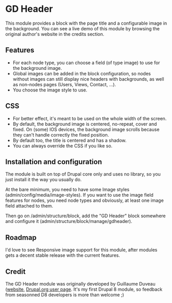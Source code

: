 # GD Header

This module provides a block with the page title and a configurable image in the background. You can see a live demo of this module by browsing the original author's website in the credits section.

## Features

+ For each node type, you can choose a field (of type image) to use for the background image.
+ Global images can be added in the block configuration, so nodes without images can still display nice headers with backgrounds, as well as non-nodes pages (Users, Views, Contact, ...).
+ You choose the image style to use.

## CSS

+ For better effect, it's meant to be used on the whole width of the screen.
+ By default, the background image is centered, no-repeat, cover and fixed. On (some) IOS devices, the background image scrolls because they can't handle correctly the fixed position.
+ By default too, the title is centered and has a shadow.
+ You can always override the CSS if you like so.

## Installation and configuration

The module is built on top of Drupal core only and uses no library, so you just install it the way you usually do.

At the bare minimum, you need to have some Image styles (admin/config/media/image-styles). If you want to use the image field features for nodes, you need node types and obviously, at least one image field attached to them.

Then go on /admin/structure/block, add the "GD Header" block somewhere and configure it (admin/structure/block/manage/gdheader).

## Roadmap

I'd love to see Responsive image support for this module, after modules gets a decent stable release with the current features.

## Credit

The GD Header module was originally developed by Guillaume Duveau ([website](https://guillaumeduveau.com), [Drupal.org user page](https://www.drupal.org/user/173213). It's my first Drupal 8 module, so feedback from seasonned D8 developers is more than welcome ;)
